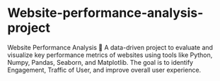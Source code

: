 # Website-performance-analysis-project
Website Performance Analysis 🚀 A data-driven project to evaluate and visualize key performance metrics of websites using tools like Python, Numpy, Pandas, Seaborn, and Matplotlib. The goal is to identify Engagement, Traffic of User, and improve overall user experience.
